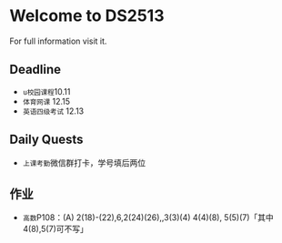 # Welcome to DS2513

For full information visit it.

## Deadline

* `u校园课程`10.11
* `体育网课` 12.15
* `英语四级考试` 12.13


## Daily Quests

* `上课考勤`微信群打卡，学号填后两位

## 作业
* `高数`P108：(A) 2(18)-(22),6,2(24)(26),,3(3)(4)
4(4)(8), 5(5)(7)「其中4(8),5(7)可不写」
